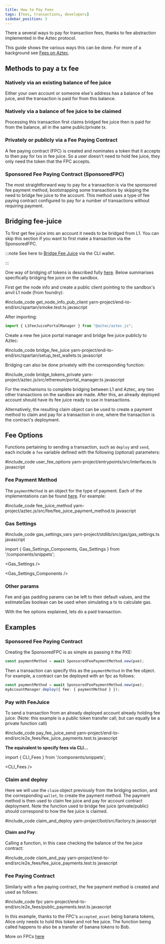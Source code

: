 ```yaml
---
title: How to Pay Fees
tags: [fees, transactions, developers]
sidebar_position: 3
---
```


There a several ways to pay for transaction fees, thanks to fee abstraction implemented in the Aztec protocol.

This guide shows the various ways this can be done. For more of a background see [Fees on Aztec](../../../aztec/concepts/fees).

## Methods to pay a tx fee

### Natively via an existing balance of fee juice

Either your own account or someone else's address has a balance of fee juice, and the transaction is paid for from this balance.

### Natively via a balance of fee juice to be claimed

Processing this transaction first claims bridged fee juice then is paid for from the balance, all in the same public/private tx.

### Privately or publicly via a Fee Paying Contract

A fee paying contract (FPC) is created and nominates a token that it accepts to then pay for txs in fee juice. So a user doesn't need to hold fee juice, they only need the token that the FPC accepts.

### Sponsored Fee Paying Contract (SponsoredFPC)

The most straightforward way to pay for a transaction is via the sponsored fee payment method, bootstrapping some transactions by skipping the need to bridge fee juice to the account. This method uses a type of fee paying contract configured to pay for a number of transactions without requiring payment.

## Bridging fee-juice

To first get fee juice into an account it needs to be bridged from L1. You can skip this section if you want to first make a transaction via the SponsoredFPC.

:::note
See here to [Bridge Fee Juice](../../../developers/reference/environment_reference/cli_wallet_reference#bridge-fee-juice) via the CLI wallet.

:::

One way of bridging of tokens is described fully [here](../../../developers/tutorials/codealong/contract_tutorials/token_bridge#deposit-to-aztec). Below summarises specifically bridging fee juice on the sandbox.

First get the node info and create a public client pointing to the sandbox's anvil L1 node (from foundry):

#include_code get_node_info_pub_client yarn-project/end-to-end/src/spartan/smoke.test.ts javascript

After importing:

```ts
import { L1FeeJuicePortalManager } from "@aztec/aztec.js";
```

Create a new fee juice portal manager and bridge fee juice publicly to Aztec:

#include_code bridge_fee_juice yarn-project/end-to-end/src/spartan/setup_test_wallets.ts javascript

Bridging can also be done privately with the corresponding function:

#include_code bridge_tokens_private yarn-project/aztec.js/src/ethereum/portal_manager.ts javascript

For the mechanisms to complete bridging between L1 and Aztec, any two other transactions on the sandbox are made. After this, an already deployed account should have its fee juice ready to use in transactions.

Alternatively, the resulting claim object can be used to create a payment method to claim and pay for a transaction in one, where the transaction is the contract's deployment.


## Fee Options

Functions pertaining to sending a transaction, such as `deploy` and `send`, each include a `fee` variable defined with the following (optional) parameters:

#include_code user_fee_options yarn-project/entrypoints/src/interfaces.ts javascript


### Fee Payment Method

The `paymentMethod` is an object for the type of payment. Each of the implementations can be found [here](https://github.com/AztecProtocol/aztec-packages/blob/#include_aztec_version/yarn-project/aztec.js/src/fee). For example:

#include_code fee_juice_method yarn-project/aztec.js/src/fee/fee_juice_payment_method.ts javascript

### Gas Settings

#include_code gas_settings_vars yarn-project/stdlib/src/gas/gas_settings.ts javascript

import { Gas_Settings_Components, Gas_Settings } from '/components/snippets';

<Gas_Settings />

<Gas_Settings_Components />


### Other params

Fee and gas padding params can be left to their default values, and the estimateGas boolean can be used when simulating a tx to calculate gas.

With the fee options explained, lets do a paid transaction.

## Examples

### Sponsored Fee Paying Contract

Creating the SponsoredFPC is as simple as passing it the PXE:
```ts
const paymentMethod = await SponsoredFeePaymentMethod.new(pxe);
```

Then a transaction can specify this as the `paymentMethod` in the fee object.
For example, a contract can be deployed with an fpc as follows:

```ts
const paymentMethod = await SponsoredFeePaymentMethod.new(pxe);
myAccountManager.deploy({ fee: { paymentMethod } });
```

### Pay with FeeJuice

To send a transaction from an already deployed account already holding fee juice:
(Note: this example is a public token transfer call, but can equally be a private function call)

#include_code pay_fee_juice_send yarn-project/end-to-end/src/e2e_fees/fee_juice_payments.test.ts javascript

**The equivalent to specify fees via CLI...**

import { CLI_Fees } from '/components/snippets';

<CLI_Fees />

### Claim and deploy

Here we will use the `claim` object previously from the bridging section, and the corresponding `wallet`, to create the payment method. The payment method is then used to claim fee juice and pay for account contract deployment. Note the function used to bridge fee juice (private/public) should correspond to how the fee juice is claimed.

#include_code claim_and_deploy yarn-project/bot/src/factory.ts javascript

#### Claim and Pay

Calling a function, in this case checking the balance of the fee juice contract:

#include_code claim_and_pay yarn-project/end-to-end/src/e2e_fees/fee_juice_payments.test.ts javascript

### Fee Paying Contract

Similarly with a fee paying contract, the fee payment method is created and used as follows:

#include_code fpc yarn-project/end-to-end/src/e2e_fees/public_payments.test.ts javascript

In this example, thanks to the FPC's `accepted_asset` being banana tokens, Alice only needs to hold this token and not fee juice. The function being called happens to also be a transfer of banana tokens to Bob.

More on FPCs [here](https://github.com/AztecProtocol/aztec-packages/tree/#include_aztec_version/noir-projects/noir-contracts/contracts/fpc_contract/src/main.nr)
